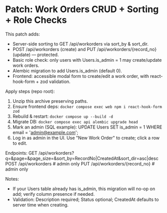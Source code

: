 Patch: Work Orders CRUD + Sorting + Role Checks
===============================================
This patch adds:
  - Server-side sorting to GET /api/workorders via sort_by & sort_dir.
  - POST /api/workorders (create) and PUT /api/workorders/{record_no} (update) — protected.
  - Basic role check: only users with Users.is_admin = 1 may create/update work orders.
  - Alembic migration to add Users.is_admin (default 0).
  - Frontend: accessible modal form to create/edit a work order, with react-hook-form + zod validation.

Apply steps (repo root):
  1) Unzip this archive preserving paths.
  2) Ensure frontend deps: `docker compose exec web npm i react-hook-form zod`
  3) Rebuild & restart: `docker compose up --build -d`
  4) Migrate DB: `docker compose exec api alembic upgrade head`
  5) Mark an admin (SQL example): 
     UPDATE Users SET is_admin = 1 WHERE email = 'admin@example.com';
  6) Log in as admin in the UI. Use "New Work Order" to create; click a row to edit.

Endpoints:
  GET  /api/workorders?q=&page=&page_size=&sort_by=RecordNo|CreatedAt&sort_dir=asc|desc
  POST /api/workorders                  # admin only
  PUT  /api/workorders/{record_no}    # admin only

Notes:
  - If your Users table already has is_admin, this migration will no-op on add; verify column presence if needed.
  - Validation: Description required; Status optional; CreatedAt defaults to server time when creating.